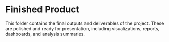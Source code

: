 # Finished Product

This folder contains the final outputs and deliverables of the project. These are polished and ready for presentation, including visualizations, reports, dashboards, and analysis summaries.
